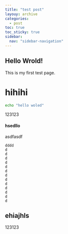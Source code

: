 ```yaml
---
title: "test post"
layouy: archive
categories:
  - post
toc: true
toc_sticky: true
sidebar:
  nav: "sidebar-navigation"
---
```


## Hello Wrold!
This is my first test page.

# hihihi

```bash
echo "hello woled"
```

123123

#### hsedllo
asdfasdf

```text
dddd
d
d
d
d
d
d
d
d
d
d
d
d
d

```

## ehiajhls
123123